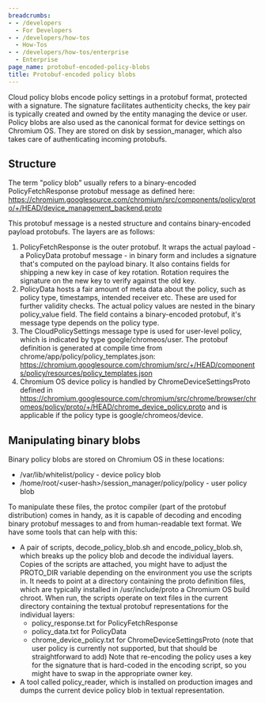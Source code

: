 ```yaml
---
breadcrumbs:
- - /developers
  - For Developers
- - /developers/how-tos
  - How-Tos
- - /developers/how-tos/enterprise
  - Enterprise
page_name: protobuf-encoded-policy-blobs
title: Protobuf-encoded policy blobs
---
```


Cloud policy blobs encode policy settings in a protobuf format, protected with a
signature. The signature facilitates authenticity checks, the key pair is
typically created and owned by the entity managing the device or user. Policy
blobs are also used as the canonical format for device settings on Chromium OS.
They are stored on disk by session_manager, which also takes care of
authenticating incoming protobufs.

## Structure

The term "policy blob" usually refers to a binary-encoded PolicyFetchResponse
protobuf message as defined here:
<https://chromium.googlesource.com/chromium/src/components/policy/proto/+/HEAD/device_management_backend.proto>

This protobuf message is a nested structure and contains binary-encoded payload
protobufs. The layers are as follows:

1.  PolicyFetchResponse is the outer protobuf. It wraps the actual
            payload - a PolicyData protobuf message - in binary form and
            includes a signature that's computed on the payload binary. It also
            contains fields for shipping a new key in case of key rotation.
            Rotation requires the signature on the new key to verify against the
            old key.
2.  PolicyData hosts a fair amount of meta data about the policy, such
            as policy type, timestamps, intended receiver etc. These are used
            for further validity checks. The actual policy values are nested in
            the binary policy_value field. The field contains a binary-encoded
            protobuf, it's message type depends on the policy type.
3.  The CloudPolicySettings message type is used for user-level policy,
            which is indicated by type google/chromeos/user. The protobuf
            definition is generated at compile time from
            chrome/app/policy/policy_templates.json:
            <https://chromium.googlesource.com/chromium/src/+/HEAD/components/policy/resources/policy_templates.json>
4.  Chromium OS device policy is handled by ChromeDeviceSettingsProto
            defined in
            <https://chromium.googlesource.com/chromium/src/chrome/browser/chromeos/policy/proto/+/HEAD/chrome_device_policy.proto>
            and is applicable if the policy type is google/chromeos/device.

## Manipulating binary blobs

Binary policy blobs are stored on Chromium OS in these locations:

*   /var/lib/whitelist/policy - device policy blob
*   /home/root/&lt;user-hash&gt;/session_manager/policy/policy - user
            policy blob

To manipulate these files, the protoc compiler (part of the protobuf
distribution) comes in handy, as it is capable of decoding and encoding binary
protobuf messages to and from human-readable text format. We have some tools
that can help with this:

*   A pair of scripts, decode_policy_blob.sh and encode_policy_blob.sh,
            which breaks up the policy blob and decode the individual layers.
            Copies of the scripts are attached, you might have to adjust the
            PROTO_DIR variable depending on the environment you use the scripts
            in. It needs to point at a directory containing the proto definition
            files, which are typically installed in /usr/include/proto a
            Chromium OS build chroot. When run, the scripts operate on text
            files in the current directory containing the textual protobuf
            representations for the individual layers:
    *   policy_response.txt for PolicyFetchResponse
    *   policy_data.txt for PolicyData
    *   chrome_device_policy.txt for ChromeDeviceSettingsProto (note
                that user policy is currently not supported, but that should be
                straightforward to add)
    Note that re-encoding the policy uses a key for the signature that is
    hard-coded in the encoding script, so you might have to swap in the
    appropriate owner key.
*   A tool called policy_reader, which is installed on production images
            and dumps the current device policy blob in textual representation.
